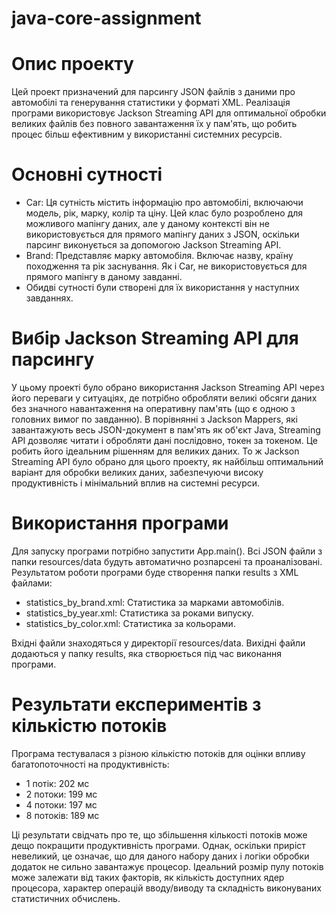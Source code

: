 # java-core-assignment

# Опис проекту
Цей проект призначений для парсингу JSON файлів з даними про автомобілі та генерування статистики у форматі XML. Реалізація програми використовує Jackson Streaming API для оптимальної обробки великих файлів без повного завантаження їх у пам'ять, що робить процес більш ефективним у використанні системних ресурсів.

# Основні сутності
- Car: Ця сутність містить інформацію про автомобілі, включаючи модель, рік, марку, колір та ціну. Цей клас було розроблено для можливого мапінгу даних, але у даному контексті він не використовується для прямого мапінгу даних з JSON, оскільки парсинг виконується за допомогою Jackson Streaming API.
- Brand: Представляє марку автомобіля. Включає назву, країну походження та рік заснування. Як і Car, не використовується для прямого мапінгу в даному завданні.
- Обидві сутності були створені для їх використання у наступних завданнях.

# Вибір Jackson Streaming API для парсингу
У цьому проекті було обрано використання Jackson Streaming API через його переваги у ситуаціях, де потрібно обробляти великі обсяги даних без значного навантаження на оперативну пам'ять (що є одною з головних вимог по завданню). В порівнянні з Jackson Mappers, які завантажують весь JSON-документ в пам'ять як об'єкт Java, Streaming API дозволяє читати і обробляти дані послідовно, токен за токеном. Це робить його ідеальним рішенням для великих даних. То ж Jackson Streaming API було обрано для цього проекту, як найбільш оптимальний варіант для обробки великих даних, забезпечуючи високу продуктивність і мінімальний вплив на системні ресурси.

# Використання програми
Для запуску програми потрібно запустити App.main(). Всі JSON файли з папки resources/data будуть автоматично розпарсені та проаналізовані. Результатом роботи програми буде створення папки results з XML файлами:

- statistics_by_brand.xml: Статистика за марками автомобілів.
- statistics_by_year.xml: Статистика за роками випуску.
- statistics_by_color.xml: Статистика за кольорами.

Вхідні файли знаходяться у директорії resources/data.
Вихідні файли додаються у папку results, яка створюється під час виконання програми.

# Результати експериментів з кількістю потоків
Програма тестувалася з різною кількістю потоків для оцінки впливу багатопоточності на продуктивність:

- 1 потік:  202 мс
- 2 потоки: 199 мс
- 4 потоки: 197 мс
- 8 потоків: 189 мс

Ці результати свідчать про те, що збільшення кількості потоків може дещо покращити продуктивність програми. Однак, оскільки приріст невеликий, це означає, що для даного набору даних і логіки обробки додаток не сильно завантажує процесор. Ідеальний розмір пулу потоків може залежати від таких факторів, як кількість доступних ядер процесора, характер операцій вводу/виводу та складність виконуваних статистичних обчислень.


